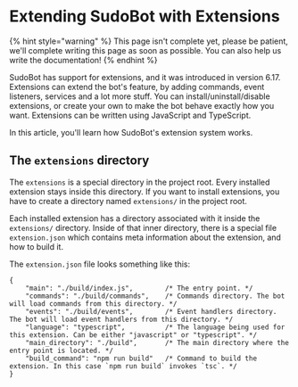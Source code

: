 # Extending SudoBot with Extensions

{% hint style="warning" %}
This page isn't complete yet, please be patient, we'll complete writing this page as soon as possible. You can also help us write the documentation!
{% endhint %}

SudoBot has support for extensions, and it was introduced in version 6.17. Extensions can extend the bot's feature, by adding commands, event listeners, services and a lot more stuff. You can install/uninstall/disable extensions, or create your own to make the bot behave exactly how you want. Extensions can be written using JavaScript and TypeScript.

In this article, you'll learn how SudoBot's extension system works.

## The `extensions` directory

The `extensions` is a special directory in the project root. Every installed extension stays inside this directory. If you want to install extensions, you have to create a directory named `extensions/` in the project root.

Each installed extension has a directory associated with it inside the `extensions/` directory. Inside of that inner directory, there is a special file `extension.json` which contains meta information about the extension, and how to build it.

The `extension.json` file looks something like this:

```json5
{
    "main": "./build/index.js",        /* The entry point. */
    "commands": "./build/commands",    /* Commands directory. The bot will load commands from this directory. */
    "events": "./build/events",        /* Event handlers directory. The bot will load event handlers from this directory. */
    "language": "typescript",          /* The language being used for this extension. Can be either "javascript" or "typescript". */
    "main_directory": "./build",       /* The main directory where the entry point is located. */
    "build_command": "npm run build"   /* Command to build the extension. In this case `npm run build` invokes `tsc`. */
}
```

